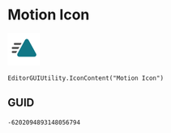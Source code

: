 # Motion Icon
![](/img/Motion%20Icon.png)

``` CSharp
EditorGUIUtility.IconContent("Motion Icon")
```
## GUID
```
-6202094893148056794
```
